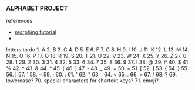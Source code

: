### ALPHABET PROJECT

references
- [morphing tutorial](https://www.youtube.com/watch?v=YBvA2Hduk_w)
-



letters to do
	1. A
	2. B
	3. C
	4. D
	5. E
	6. F
	7. G
	8. H
	9. I
	10. J
	11. K
	12. L
	13. M
	14. N
	15. O
	16. P
	17. Q
	18. R
	19. S
	20. T
	21. U
	22. V
	23. W
	24. X
	25. Y
	26. Z
	27. 0
	28. 1
	29. 2
	30. 3
	31. 4
	32. 5
	33. 6
	34. 7
	35. 8
	36. 9
	37. !
	38. @
	39. #
	40. $
	41. %
	42. ^
	43. &
	44. *
	45. (
	46. )
	47. -
	48. _
	49. =
	50. +
	51. [
	52. ]
	53. {
	54. }
	55. \
	56. |
	57. `
	58. ~
	59. ;
	60. :
	61. '
	62. "
	63. ,
	64. <
	65. .
	66. >
	67. /
	68. ?
	69. lowercase?
	70. special characters for shortcut keys?
	71. emoji?
